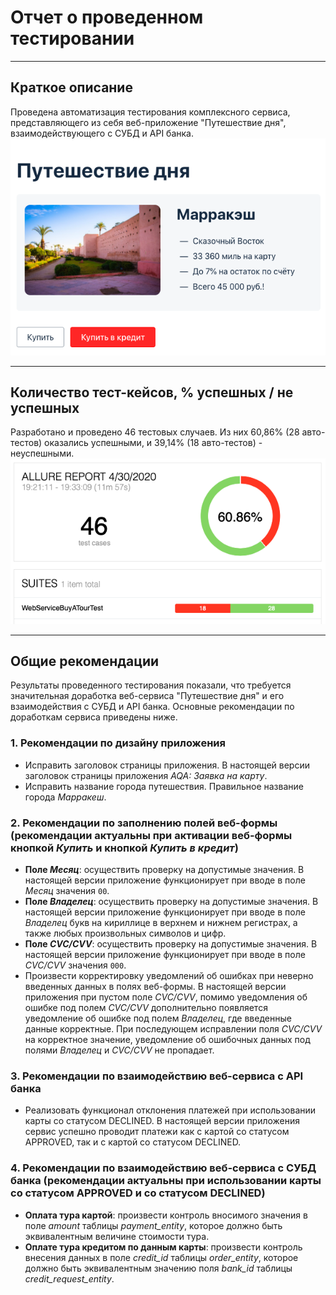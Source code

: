 # Отчет о проведенном тестировании
***        
## **Краткое описание**         
Проведена автоматизация тестирования комплексного сервиса,
представляющего из себя веб-приложение "Путешествие дня", взаимодействующего
с СУБД и API банка.        
![](../docs/pictures/SUT.png)       
***         
## **Количество тест-кейсов, % успешных / не успешных**        
Разработано и проведено 46 тестовых случаев.
Из них 60,86% (28 авто-тестов) оказались успешными, и 39,14% (18 авто-тестов) - неуспешными.     
![](../docs/pictures/AllureReport.png)   
***            
## **Общие рекомендации**        
Результаты проведенного тестирования показали, что требуется значительная доработка 
веб-сервиса "Путешествие дня" и его взаимодействия с СУБД и API банка. Основные рекомендации по доработкам сервиса
приведены ниже.
### 1. Рекомендации по дизайну приложения
* Исправить заголовок страницы приложения. В настоящей версии заголовок страницы приложения _AQA: Заявка на карту_.
* Исправить название города путешествия. Правильное название города _Марракеш_.
### 2. Рекомендации по заполнению полей веб-формы (рекомендации актуальны при активации веб-формы кнопкой _Купить_ и кнопкой _Купить в кредит_)  
* **Поле _Месяц_**: осуществить проверку на допустимые значения. В настоящей версии приложение функционирует при вводе в
поле _Месяц_ значения `00`.   
* **Поле _Владелец_**: осуществить проверку на допустимые значения. В настоящей версии
 приложение функционирует при вводе в поле _Владелец_ букв на кириллице в верхнем и нижнем регистрах, а также любых 
 произвольных символов и цифр.  
* **Поле _CVC/CVV_**: осуществить проверку на допустимые значения. В настоящей версии приложение функционирует при вводе в поле
 _CVC/CVV_ значения `000`.   
* Произвести корректировку уведомлений об ошибках при неверно введенных данных в полях веб-формы. В настоящей версии приложения
 при пустом поле _CVC/CVV_, помимо уведомления об ошибке под полем _CVC/CVV_ дополнительно появляется уведомление об ошибке под
 полем _Владелец_, где введенные данные корректные. При последующем исправлении поля _CVC/CVV_ на корректное значение, уведомление
 об ошибочных данных под полями _Владелец_ и _CVC/CVV_ не пропадает.
### 3. Рекомендации по взаимодействию веб-сервиса с API банка
* Реализовать функционал отклонения платежей при использовании карты со статусом DECLINED. В настоящей версии приложения сервис
 успешно проводит платежи как с картой со статусом APPROVED, так и с картой со статусом DECLINED.  
### 4. Рекомендации по взаимодействию веб-сервиса с СУБД банка (рекомендации актуальны при использовании карты со статусом APPROVED и со статусом DECLINED)   
* **Оплата тура картой**: произвести контроль вносимого значения в поле _amount_ таблицы _payment_entity_, которое должно быть
эквивалентным величине стоимости тура.    
* **Оплате тура кредитом по данным карты**: произвести контроль внесения данных в поле _credit_id_ таблицы _order_entity_, которое 
должно быть эквивалентным значению поля _bank_id_ таблицы _credit_request_entity_.   

